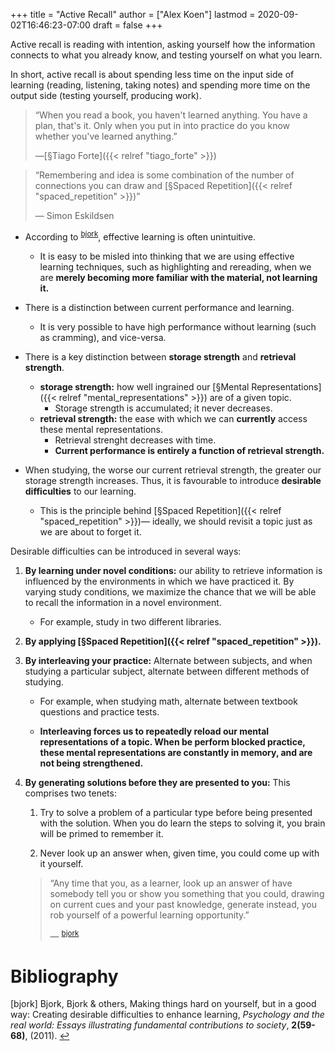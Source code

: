 +++
title = "Active Recall"
author = ["Alex Koen"]
lastmod = 2020-09-02T16:46:23-07:00
draft = false
+++

Active recall is reading with intention, asking yourself how the information connects to what you already know, and testing yourself on what you learn.

<span class="underline">In short, active recall is about spending less time on the input side of learning (reading, listening, taking notes) and spending more time on the output side (testing yourself, producing work).</span>

> “When you read a book, you haven't learned anything. You have a plan, that's it. Only when you put in into practice do you know whether you've learned anything.”
>
> —[§Tiago Forte]({{< relref "tiago_forte" >}})

<!--quoteend-->

> “Remembering and idea is some combination of the number of connections you can draw and [§Spaced Repetition]({{< relref "spaced_repetition" >}})”
>
> — Simon Eskildsen

-   According to <sup id="a583e7c175d537c0442da246e5184fe1"><a href="#bjork" title="Bjork, Bjork \&amp; others, Making things hard on yourself, but in a good way: Creating desirable difficulties to enhance learning, {Psychology and the real world: Essays illustrating fundamental contributions to society}, v(59-68), (2011).">bjork</a></sup>, effective learning is often unintuitive.
    -   It is easy to be misled into thinking that we are using effective learning techniques, such as highlighting and rereading, when we are **merely becoming more familiar with the material, not learning it.**
-   There is a distinction between current performance and learning.
    -   It is very possible to have high performance without learning (such as cramming), and vice-versa.
-   There is a key distinction between **storage strength** and **retrieval strength**.
    -   **storage strength:** how well ingrained our [§Mental Representations]({{< relref "mental_representations" >}}) are of a given topic.
        -   Storage strength is accumulated; it never decreases.
    -   **retrieval strength:** the ease with which we can **currently** access these mental representations.
        -   Retrieval strenght decreases with time.
        -   **Current performance is entirely a function of retrieval strength.**

-   When studying, the worse our current retrieval strength, the greater our storage strength increases. Thus, it is favourable to introduce **desirable difficulties** to our learning.
    -   This is the principle behind [§Spaced Repetition]({{< relref "spaced_repetition" >}})— <span class="underline">ideally, we should revisit a topic just as we are about to forget it.</span>

Desirable difficulties can be introduced in several ways:

1.  **By learning under novel conditions:** our ability to retrieve information is influenced by the environments in which we have practiced it. By varying study conditions, we maximize the chance that we will be able to recall the information in a novel environment.
    -   For example, study in two different libraries.

2.  **By applying [§Spaced Repetition]({{< relref "spaced_repetition" >}}).**

3.  **By interleaving your practice:** Alternate between subjects, and when studying a particular subject, alternate between different methods of studying.
    -   For example, when studying math, alternate between textbook questions and practice tests.

    -   **Interleaving forces us to repeatedly reload our mental representations of a topic. When be perform blocked practice, these mental representations are constantly in memory, and are not being strengthened.**

4.  **By generating solutions before they are presented to you:** This comprises two tenets:

    1.  Try to solve a problem of a particular type before being presented with the solution. When you do learn the steps to solving it, you brain will be primed to remember it.

    2.  Never look up an answer when, given time, you could come up with it yourself.

    > “Any time that you, as a learner, look up an answer of have somebody tell you or show you something that you could, drawing on current cues and your past knowledge, generate instead, you rob yourself of a powerful learning opportunity.”
    >
    > — <sup id="a583e7c175d537c0442da246e5184fe1"><a href="#bjork" title="Bjork, Bjork \&amp; others, Making things hard on yourself, but in a good way: Creating desirable difficulties to enhance learning, {Psychology and the real world: Essays illustrating fundamental contributions to society}, v(59-68), (2011).">bjork</a></sup>

# Bibliography
<a id="bjork"></a>[bjork] Bjork, Bjork & others, Making things hard on yourself, but in a good way: Creating desirable difficulties to enhance learning, <i>Psychology and the real world: Essays illustrating fundamental contributions to society</i>, <b>2(59-68)</b>, (2011). [↩](#a583e7c175d537c0442da246e5184fe1)
